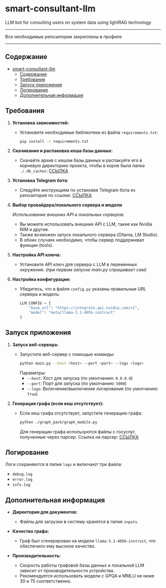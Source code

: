 # smart-consultant-llm

LLM bot for consulting users on system data using lightRAG technology

---

Все необходимые репозитории закреплены в профиле

---

## Содержание

- [smart-consultant-llm](#smart-consultant-llm)
  - [Содержание](#содержание)
  - [Требования](#требования)
  - [Запуск приложения](#запуск-приложения)
  - [Логирование](#логирование)
  - [Дополнительная информация](#дополнительная-информация)

## Требования

1. **Установка зависимостей:**
   - Установите необходимые библиотеки из файла `requirements.txt`:
     ```sh
     pip install -r requirements.txt
     ```

2. **Скачивание и распаковка кеша базы данных:**
   - Скачайте архив с кешом базы данных и распакуйте его в корневую директорию проекта, чтобы в корне была папка `./.db_caches`: [ССЫЛКА](https://drive.google.com/file/d/1BmwmjxY6qcdbc443L1kINPpFszLWEabE/view?usp=sharing)

3. **Установка Telegram бота:**
   - Следуйте инструкциям по установке Telegram бота из репозитория по ссылке: [ССЫЛКА](https://github.com/Bataevk/simple-telegram-bot-for-LLM)

4. **Выбор провайдера/локального сервера и модели**
   
   *Использование внешних API и локальных серверов:*
    - Вы можете использовать внешние API с LLM, такие как Nvidia NIM и другие.
    - Также возможен запуск локального сервера (Ollama, LM Studio).
    - В обоих случаях необходимо, чтобы сервер поддерживал функции (tools).

5. **Настройка API ключа:**
   - Установите API ключ для сервера с LLM в переменных окружения. *(при первом запуске main.py спрашивает сам)*

6. **Настройка конфигурации:**
   - Убедитесь, что в файле `config.py` указаны правильные URL сервера и модель:
     ```python
     LLM_CONFIG = {
         "base_url": "https://integrate.api.nvidia.com/v1",
         "model": "meta/llama-3.1-405b-instruct"
     }
     ```

## Запуск приложения

1. **Запуск веб-сервера:**
   - Запустите веб-сервер с помощью команды:
     ```sh
     python main.py --host <host> --port <port> --logs <logs>
     ```
     Параметры:
     - `--host`: Хост для запуска (по умолчанию: `0.0.0.0`)
     - `--port`: Порт для запуска (по умолчанию: `5000`)
     - `--logs`: Включение/выключение логирования (по умолчанию: `True`)

2. **Генерация графа (если кеш отсутствует):**
   - Если кеш графа отсутствует, запустите генерацию графа:
     ```sh
     python ./graph_pack/graph_module.py
     ```
     Для генерации графа используются файлы с госуслуг, полученные через парсер. Ссылка на парсер: [ССЫЛКА](https://github.com/Bataevk/gosuslugi-faq-parser)

## Логирование

Логи сохраняются в папке `logs` и включают три файла:
- `debug.log`
- `error.log`
- `info.log`

## Дополнительная информация

- **Директория для документов:**
  - Файлы для загрузки в систему хранятся в папке `inputs`.

- **Качество графа:**
  - Граф был сгенерирован на модели `llama-3.1-405b-instruct`, что обеспечило ему высокое качество.

- **Производительность:**
  - Скорость работы графовой базы данных и локальной LLM зависит от производительности устройства.
  - Рекомендуется использовать модели с GPQA и MMLU не ниже 30 и 75 соответственно.
